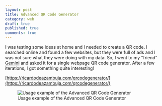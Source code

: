 ```yaml
---
layout: post
title: Advanced QR Code Generator
category: web
draft: true
published: true
comments: true
---
```


I was testing some ideas at home and I needed to create a QR code. I searched online and found a few websites, but they were full of ads and I was not sure what they were doing with my data. So, I went to my "friend" [Gemini](https://gemini.google.com/) and asked it for a single webpage QR code generator. After a few iterations, I got something quite interesting!
<!--more-->
[https://ricardodeazambuja.com/qrcodegenerator/](https://ricardodeazambuja.com/qrcodegenerator/)

<figure>
  <img src="{{ site.url }}/public/images/qrcode_generator.png?style=centerme" alt="Usage example of the Advanced QR Code Generator">
  <figcaption>Usage example of the Advanced QR Code Generator</figcaption>
</figure>